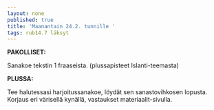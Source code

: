 ```yaml
---
layout: none
published: true
title: 'Maanantain 24.2. tunnille '
tags: rub14.7 läksyt
---
```

**PAKOLLISET:**

Sanakoe tekstin 1 fraaseista. (plussapisteet Islanti-teemasta)

**PLUSSA:**

Tee halutessasi harjoitussanakoe, löydät sen sanastovihkosen lopusta. Korjaus eri värisellä kynällä, vastaukset materiaalit-sivulla.
